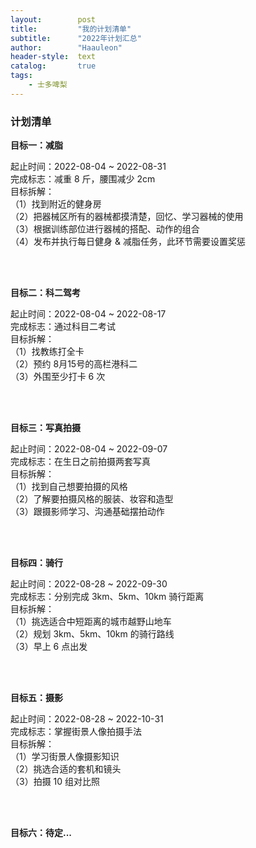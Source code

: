 ```yaml
---
layout:        post
title:         "我的计划清单"
subtitle:      "2022年计划汇总"
author:        "Haauleon"
header-style:  text
catalog:       true
tags:
    - 士多啤梨
---
```


### 计划清单
**目标一：减脂**         

起止时间：2022-08-04 ~ 2022-08-31        
完成标志：减重 8 斤，腰围减少 2cm      
目标拆解：     
（1）找到附近的健身房     
（2）把器械区所有的器械都摸清楚，回忆、学习器械的使用          
（3）根据训练部位进行器械的搭配、动作的组合      
（4）发布并执行每日健身 & 减脂任务，此环节需要设置奖惩           

<br>
<br>

**目标二：科二驾考**      

起止时间：2022-08-04 ~ 2022-08-17     
完成标志：通过科目二考试     
目标拆解：    
（1）找教练打全卡     
（2）预约 8月15号的高栏港科二     
（3）外围至少打卡 6 次          

<br>
<br>

**目标三：写真拍摄**     

起止时间：2022-08-04 ~ 2022-09-07    
完成标志：在生日之前拍摄两套写真     
目标拆解：    
（1）找到自己想要拍摄的风格   
（2）了解要拍摄风格的服装、妆容和造型     
（3）跟摄影师学习、沟通基础摆拍动作         

<br>
<br>

**目标四：骑行**      

起止时间：2022-08-28 ~ 2022-09-30       
完成标志：分别完成 3km、5km、10km 骑行距离    
目标拆解：    
（1）挑选适合中短距离的城市越野山地车    
（2）规划 3km、5km、10km 的骑行路线    
（3）早上 6 点出发    

<br>
<br>

**目标五：摄影**      

起止时间：2022-08-28 ~ 2022-10-31       
完成标志：掌握街景人像拍摄手法        
目标拆解：    
（1）学习街景人像摄影知识    
（2）挑选合适的套机和镜头    
（3）拍摄 10 组对比照           

<br>
<br>

**目标六：待定...**     